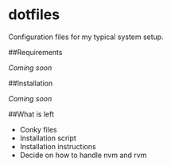 dotfiles
========

Configuration files for my typical system setup.

##Requirements

*Coming soon*

##Installation

*Coming soon*

##What is left

- Conky files
- Installation script
- Installation instructions
- Decide on how to handle nvm and rvm